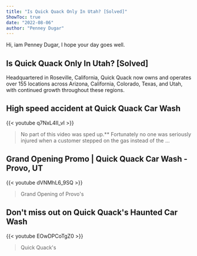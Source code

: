 ```yaml
---
title: "Is Quick Quack Only In Utah? [Solved]"
ShowToc: true 
date: "2022-08-06"
author: "Penney Dugar" 
---
```


Hi, iam Penney Dugar, I hope your day goes well.
## Is Quick Quack Only In Utah? [Solved]
 Headquartered in Roseville, California, Quick Quack now owns and operates over 155 locations across Arizona, California, Colorado, Texas, and Utah, with continued growth throughout these regions.

## High speed accident at Quick Quack Car Wash
{{< youtube q7NxL4II_vI >}}
>No part of this video was sped up.** Fortunately no one was seriously injured when a customer stepped on the gas instead of the ...

## Grand Opening Promo | Quick Quack Car Wash - Provo, UT
{{< youtube dVNMhL6_9SQ >}}
>Grand Opening of Provo's 

## Don't miss out on Quick Quack's Haunted Car Wash
{{< youtube EOwDPCoTgZ0 >}}
>Quick Quack's

